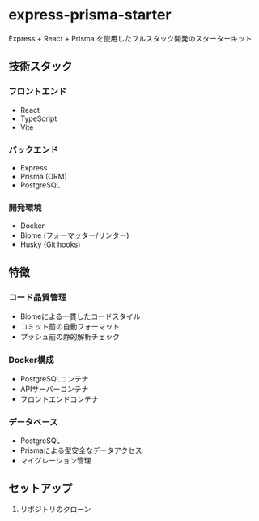 # express-prisma-starter

Express + React + Prisma を使用したフルスタック開発のスターターキット

## 技術スタック

### フロントエンド
- React
- TypeScript
- Vite

### バックエンド
- Express
- Prisma (ORM)
- PostgreSQL

### 開発環境
- Docker
- Biome (フォーマッター/リンター)
- Husky (Git hooks)

## 特徴

### コード品質管理
- Biomeによる一貫したコードスタイル
- コミット前の自動フォーマット
- プッシュ前の静的解析チェック

### Docker構成
- PostgreSQLコンテナ
- APIサーバーコンテナ
- フロントエンドコンテナ

### データベース
- PostgreSQL
- Prismaによる型安全なデータアクセス
- マイグレーション管理

## セットアップ

1. リポジトリのクローン
